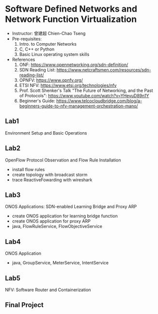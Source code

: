 # Software Defined Networks and Network Function Virtualization
- Instructor: 曾建超 Chien-Chao Tseng
- Pre-requisites:
    1. Intro. to Computer Networks
    2. C, C++ or Python
    3. Basic Linux operating system skills
- References
    1. ONF: https://www.opennetworking.org/sdn-definition/
    2. SDN Reading List: https://www.netcraftsmen.com/resources/sdn-reading-list/
    3. OPNFV: https://www.opnfv.org/
    4. ETSI NFV: https://www.etsi.org/technologies/nfv
    5. Prof. Scott Shenker's Talk "The Future of Networking, and the Past of Protocols": https://www.youtube.com/watch?v=YHeyuD89n1Y
    6. Beginner's Guide: https://www.telcocloudbridge.com/blog/a-beginners-guide-to-nfv-management-orchestration-mano/

## Lab1
Environment Setup and Basic Operations
## Lab2
OpenFlow Protocol Observation and Flow Rule Installation
- install flow rules
- create topology with broadcast storm
- trace ReactiveFowarding with wireshark
## Lab3
ONOS Applications: SDN-enabled Learning Bridge and Proxy ARP
- create ONOS application for learning bridge function
- create ONOS application for proxy ARP
- java, FlowRuleService, FlowObjectiveService
## Lab4
ONOS Application
- java, GroupService, MeterService, IntentService
## Lab5
NFV: Software Router and Containerization
## Final Project
